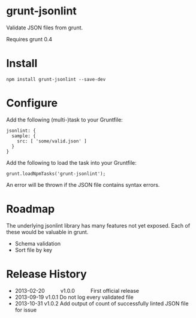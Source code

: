 grunt-jsonlint
==============

Validate JSON files from grunt.

Requires grunt 0.4

# Install

    npm install grunt-jsonlint --save-dev

# Configure

Add the following (multi-)task to your Gruntfile:

    jsonlint: {
      sample: {
        src: [ 'some/valid.json' ]
      }
    }

Add the following to load the task into your Gruntfile:

    grunt.loadNpmTasks('grunt-jsonlint');

An error will be thrown if the JSON file contains syntax errors.

# Roadmap

The underlying jsonlint library has many features not yet exposed.
Each of these would be valuable in grunt.

* Schema validation
* Sort file by key

# Release History

* 2013-02-20   v1.0.0   First official release
* 2013-09-19   v1.0.1   Do not log every validated file
* 2013-10-31   v1.0.2   Add output of count of successfully linted JSON file for issue
